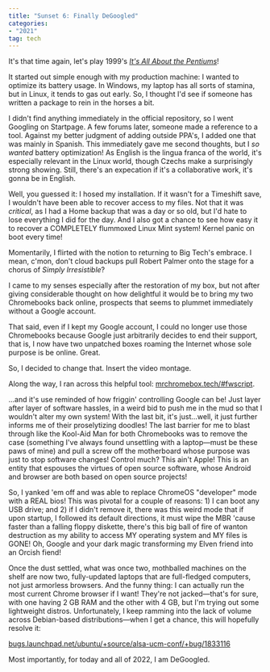 ```yaml
---
title: "Sunset 6: Finally DeGoogled"
categories:
- "2021"
tag: tech
---
```


It's that time again, let's play 1999's *[It's All About the Pentiums](https://www.youtube.com/watch?v=qpMvS1Q1sos)*!

It started out simple enough with my production machine: I wanted to optimize its battery usage.  In Windows, my laptop has all sorts of stamina, but in Linux, it tends to gas out early.  So, I thought I'd see if someone has written a package to rein in the horses a bit.

I didn't find anything immediately in the official repository, so I went Googling on Startpage.   A few forums later, someone made a reference to a tool.  Against my better judgment of adding outside PPA's, I added one that was mainly in Spanish.  This immediately gave me second thoughts, but I *so wanted* battery optimization!  As English is the lingua franca of the world, it's especially relevant in the Linux world, though Czechs make a surprisingly strong showing.  Still, there's an expecation if it's a collaborative work, it's gonna be in English.  

Well, you guessed it: I hosed my installation.  If it wasn't for a Timeshift save, I wouldn't have been able to recover access to my files.  Not that it was *critical*, as I had a Home backup that was a day or so old, but I'd hate to lose everything I did for the day.  And I also got a chance to see how easy it to recover a COMPLETELY flummoxed Linux Mint system! Kernel panic on boot every time!

Momentarily, I flirted with the notion to returning to Big Tech's embrace.  I mean, c'mon, don't cloud backups pull Robert Palmer onto the stage for a chorus of *Simply Irresistible*?

I came to my senses especially after the restoration of my box, but not after giving considerable thought on how delightful it would be to bring my two Chromebooks back online, prospects that seems to plummet immediately without a Google account.  

That said, even if I kept my Google account, I could no longer use those Chromebooks because Google just arbitrarily decides to end their support, that is, I now have two unpatched boxes roaming the Internet whose sole purpose is be online.  Great.  

So, I decided to change that. Insert the video montage.

Along the way, I ran across this helpful tool: [mrchromebox.tech/#fwscript](https://mrchromebox.tech/#fwscript).

...and it's use reminded of how friggin' controlling Google can be!  Just layer after layer of software hassles, in a weird bid to push me in the mud so that I wouldn't alter my own system!  With the last bit, it's just...well, it just further informs me of their proselytizing doodles!  The last barrier for me to blast through like the Kool-Aid Man for both Chromebooks was to remove the case (something I've always found unsettling with a laptop—must be these paws of mine) and pull a screw off the motherboard whose purpose was just to stop software changes!  Control much?  This ain't Apple!  This is an entity that espouses the virtues of open source software, whose Android and browser are both based on open source projects!  

So, I yanked 'em off and was able to replace ChromeOS "developer" mode with a REAL bios!  This was pivotal for a couple of reasons:  1) I can boot any USB drive; and 2) if I didn't remove it, there was this weird mode that if upon startup, I followed its default directions, it must wipe the MBR 'cause faster than a falling floppy diskette, there's this big ball of fire of wanton destruction as my ability to access MY operating system and MY files is GONE!  Oh, Google and your dark magic transforming my Elven friend into an Orcish fiend!

Once the dust settled, what was once two, mothballed machines on the shelf are now two, fully-updated laptops that are full-fledged computers, not just armorless browsers.  And the funny thing:  I can actually run the most current Chrome browser if I want!  They're not jacked—that's for sure, with one having 2 GB RAM and the other with 4 GB, but I'm trying out some lightweight distros.  Unfortunately, I keep ramming into the lack of volume across Debian-based distributions—when I get a chance, this will hopefully resolve it:

[bugs.launchpad.net/ubuntu/+source/alsa-ucm-conf/+bug/1833116](https://bugs.launchpad.net/ubuntu/+source/alsa-ucm-conf/+bug/1833116)

Most importantly, for today and all of 2022, I am DeGoogled.

